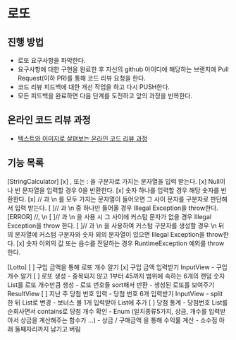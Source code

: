 # 로또
## 진행 방법
* 로또 요구사항을 파악한다.
* 요구사항에 대한 구현을 완료한 후 자신의 github 아이디에 해당하는 브랜치에 Pull Request(이하 PR)를 통해 코드 리뷰 요청을 한다.
* 코드 리뷰 피드백에 대한 개선 작업을 하고 다시 PUSH한다.
* 모든 피드백을 완료하면 다음 단계를 도전하고 앞의 과정을 반복한다.

## 온라인 코드 리뷰 과정
* [텍스트와 이미지로 살펴보는 온라인 코드 리뷰 과정](https://github.com/next-step/nextstep-docs/tree/master/codereview)

## 기능 목록
[StringCalculator]
[x] , 또는 : 을 구분자로 가지는 문자열을 입력 받는다.
[x] Null이나 빈 문자열을 입력할 경우 0을 반환한다.
[x] 숫자 하나를 입력할 경우 해당 숫자를 반환한다.
[x] // 과 \n 를 모두 가지는 문자열이 들어오면 그 사이 문자를 구분자로 판단해서 입력 받는다.
    [ ]// 과 \n 중 하나만 들어올 경우 Illegal Exception을 throw한다. [ERROR]  //, \n
    [ ]// 과 \n 을 사용 시 그 사이에 커스텀 문자가 없을 경우 Illegal Exception을 throw 한다.
    [ ]// 과 \n 을 사용하여 커스텀 구분자를 생성할 경우 \n 뒤의 문자열에 커스텀 구분자와 숫자 외의 문자열이 있으면 Illegal Exception을 throw한다.
[x] 숫자 이외의 값 또는 음수를 전달하는 경우 RuntimeException 예외를 throw 한다.


[Lotto]
[ ] 구입 금액을 통해 로또 개수 알기
    [x] 구입 금액 입력받기 InputView
    - 구입 개수 알기
[ ] 로또 생성
    - 중복되지 않고 1부터 45까지 범위에 속하는 6개의 랜덤 숫자 List를 로또 개수만큼 생성
    - 로또 번호들 sort해서 반환
    - 생성된 로또를 보여주기 ResultView
[ ] 지난 주 당첨 번호 입력
    - 당첨 번호 6개 입력받기 InputView
    - split 한 뒤 List로 변경
    - 보너스 볼 1개 입력받아 List에 추가
[ ] 당첨 통계
    - 당첨번호 List를 순회사면서 contains로 당첨 개수 확인 
    - Enum (일치종류5가지, 상금, 개수를 입력받아서 상금을 계산해주는 함수가 ...)
    - 상금 / 구매금액 을 통해 수익률 계산
        - 소수점 아래 둘째자리까지 남기고 버림
